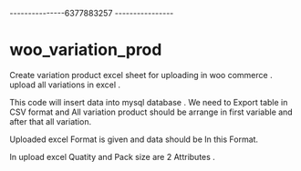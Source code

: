---------------6377883257 ----------------

# woo_variation_prod
Create variation product excel sheet for uploading in woo commerce .  upload all variations in excel .  


This code will insert data into mysql database . We need to Export table in CSV format and 
All variation product should be arrange in first variable and after that all variation.

Uploaded excel Format is given and data should be In this Format. 

In upload excel Quatity and Pack size are 2 Attributes .


